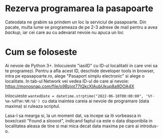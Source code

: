 # Rezerva programarea la pasapoarte

Cateodata ne grabim sa prindem un loc la serviciul de pasapoarte. Din pacate, multa lume se programeaza de pe 2-3 adrese de mail pentru a avea *backup*, iar cei care au cu adevarat nevoie nu apuca un loc

# Cum se foloseste

Ai nevoie de Python 3+. Inlocuieste "iasiID" cu ID-ul localitatii in care vrei sa te programezi. 
Pentru a afla acest ID, deschide developer tools in browser, intra pe epasapoarte.ro, alege "Pasaport simplu electronic" si alege o localitate.
In tab-ul Network vei vedea ID-ul de care ai nevoie: https://monosnap.com/file/o9Bzjot77IQkcXIAubUkup8a9DOA4X

Inlocuieste `wantedDate = datetime.strptime("2022-06-10T00:00:00", '%Y-%m-%dT%H:%M:%S') `cu data inaintea careia ai nevoie de programare (data maxima) si ruleaza scriptul.

Lasa-l sa mearga si, la un moment dat, va incepe sa iti vorbeasca in boxe/casti "Found a sloooot", indicand faptul ca este o data disponibila in localitatea aleasa de tine si mai mica decat data maxima pe care ai introdus-o.
